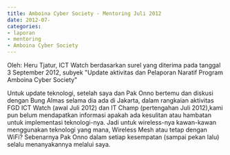 ```yaml
---
title: Amboina Cyber Society - Mentoring Juli 2012 
date: 2012-07-
categories:
- laporan
- mentoring
- Amboina Cyber Society
---
```


Oleh: Heru Tjatur, ICT Watch berdasarkan surel yang diterima pada tanggal 3 September 2012, subyek "Update aktivitas dan Pelaporan Naratif Program Amboina Cyber Society"

Untuk update teknologi, setelah saya dan Pak Onno bertemu dan diskusi dengan Bung Almas selama dia ada di Jakarta, dalam rangkaian aktivitas FGD ICT Watch (awal Juli 2012) dan IT Champ (pertengahan Juli 2012),kami pun belum mendapatkan informasi apakah ada kesulitan atau hambatan untuk implementasi teknologi-nya. Jadi untuk wireless-nya kawan-kawan menggunakan teknologi yang mana, Wireless Mesh atau tetap dengan WiFi? Sebenarnya Pak Onno dalam setiap kesempatan (sampai pekan lalu) selalu menanyakannya melalui saya. 
